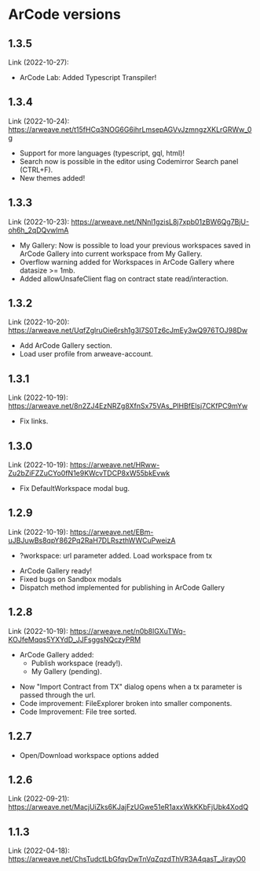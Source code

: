 # ArCode versions

## 1.3.5
Link (2022-10-27): 
- ArCode Lab: Added Typescript Transpiler!

## 1.3.4
Link (2022-10-24): https://arweave.net/t15fHCq3NOG6G6ihrLmsepAGVvJzmngzXKLrGRWw_0g
- Support for more languages (typescript, gql, html)!
- Search now is possible in the editor using Codemirror Search panel (CTRL+F).
- New themes added!

## 1.3.3
Link (2022-10-23): https://arweave.net/NNnl1gzisL8j7xpb01zBW6Qg7BjU-oh6h_2qDQvwImA
- My Gallery: Now is possible to load your previous workspaces saved in ArCode Gallery into current workspace from My Gallery.
- Overflow warning added for Workspaces in ArCode Gallery where datasize >= 1mb.
- Added allowUnsafeClient flag on contract state read/interaction.

## 1.3.2
Link (2022-10-20): https://arweave.net/UqfZglruOie6rsh1g3I7S0Tz6cJmEy3wQ976TOJ98Dw
- Add ArCode Gallery section.
- Load user profile from arweave-account.

## 1.3.1
Link (2022-10-19): https://arweave.net/8n2ZJ4EzNRZg8XfnSx75VAs_PlHBfElsj7CKfPC9mYw
- Fix links.

## 1.3.0
Link (2022-10-19): https://arweave.net/HRww-Zu2bZiFZZuCYo0fN1e9KWcvTDCP8xW55bkEvwk
- Fix DefaultWorkspace modal bug.

## 1.2.9
Link (2022-10-19): https://arweave.net/EBm-uJBJuwBs8qpY862Pq2RaH7DLRszthWWCuPweizA
- ?workspace: url parameter added. Load workspace from tx
+ ArCode Gallery ready!
+ Fixed bugs on Sandbox modals
+ Dispatch method implemented for publishing in ArCode Gallery

## 1.2.8
Link (2022-10-19): https://arweave.net/n0b8lGXuTWq-KOJfeMqqs5YXYdD_JJFsggsNQczyPRM
+ ArCode Gallery added:
  - Publish workspace (ready!).
  - My Gallery (pending).
- Now "Import Contract from TX" dialog opens when a tx parameter is passed through the url.
- Code improvement: FileExplorer broken into smaller components.
- Code Improvement: File tree sorted.

## 1.2.7
- Open/Download workspace options added

## 1.2.6
Link (2022-09-21): https://arweave.net/MacjUiZks6KJajFzUGwe51eR1axxWkKKbFjUbk4XodQ

## 1.1.3
Link (2022-04-18): https://arweave.net/ChsTudctLbGfqvDwTnVqZqzdThVR3A4qasT_JirayO0